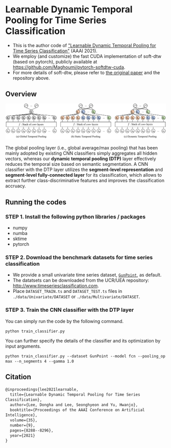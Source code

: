 # Learnable Dynamic Temporal Pooling for Time Series Classification

- This is the author code of ["Learnable Dynamic Temporal Pooling for Time Series Classification"](https://arxiv.org/abs/2104.02577) (AAAI 2021).
- We employ (and customize) the fast CUDA implementation of soft-dtw (based on pytorch), publicly available at https://github.com/Maghoumi/pytorch-softdtw-cuda.
- For more details of soft-dtw, please refer to [the original paper](https://dl.acm.org/doi/10.5555/3305381.3305474) and the repository above.

## Overview

<p align="center">
<img src="./figure/overview.png" width="900">
</p>

The global pooling layer (i.e., global average/max pooling) that has been mainly adopted by existing CNN classifiers simply aggregates all hidden vectors, whereas our **dynamic temporal pooling (DTP)** layer effectively reduces the temporal size based on semantic segmentation.
A CNN classifier with the DTP layer utilizes the **segment-level representation** and **segment-level fully-connected layer** for its classification, which allows to extract further class-discriminative features and improves the classification accruacy.

## Running the codes

### STEP 1. Install the following python libraries / packages

- numpy
- numba
- sktime
- pytorch


### STEP 2. Download the benchmark datasets for time series classification

- We provide a small univariate time series dataset, [`GunPoint`](http://www.timeseriesclassification.com/description.php?Dataset=GunPoint), as default.
- The datatsets can be downloaded from the UCR/UEA repository: http://www.timeseriesclassification.com.
- Place `DATASET_TRAIN.ts` and `DATASET_TEST.ts` files in `./data/Univariate/DATASET` or `./data/Multivariate/DATASET`.


### STEP 3. Train the CNN classifier with the DTP layer

You can simply run the code by the following command.
```
python train_classifier.py
```

You can further specify the details of the classifier and its optimization by input arguments.
```
python train_classifier.py --dataset GunPoint --model fcn --pooling_op max --n_segments 4 --gamma 1.0
```

## Citation
```
@inproceedings{lee2021learnable,
  title={Learnable Dynamic Temporal Pooling for Time Series Classification},
  author={Lee, Dongha and Lee, Seonghyeon and Yu, Hwanjo},
  booktitle={Proceedings of the AAAI Conference on Artificial Intelligence},
  volume={35},
  number={9},
  pages={8288--8296},
  year={2021}
}
```
